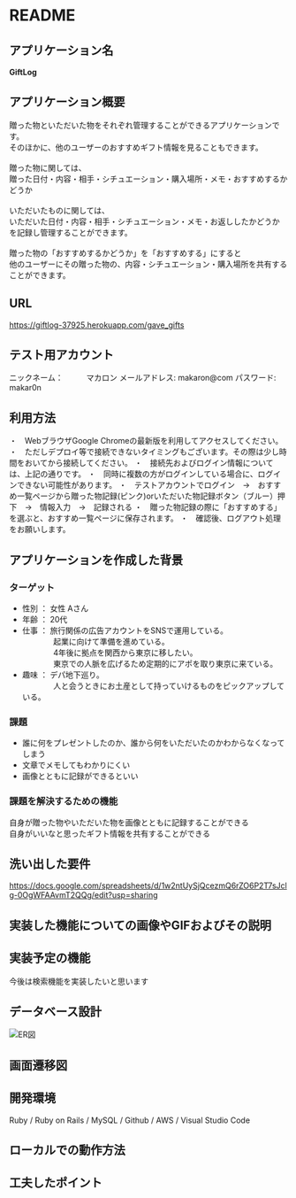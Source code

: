 # README

## アプリケーション名
**GiftLog**<br>

## アプリケーション概要
贈った物といただいた物をそれぞれ管理することができるアプリケーションです。<br>
そのほかに、他のユーザーのおすすめギフト情報を見ることもできます。<br>
<br>
贈った物に関しては、<br>
贈った日付・内容・相手・シチュエーション・購入場所・メモ・おすすめするかどうか<br><br>
いただいたものに関しては、<br>
いただいた日付・内容・相手・シチュエーション・メモ・お返ししたかどうか<br>
を記録し管理することができます。<br>
<br>
贈った物の「おすすめするかどうか」を「おすすめする」にすると<br>
他のユーザーにその贈った物の、内容・シチュエーション・購入場所を共有することができます。<br>

## URL
https://giftlog-37925.herokuapp.com/gave_gifts

## テスト用アカウント
ニックネーム：　　　マカロン
メールアドレス: makaron@com
パスワード: makar0n

## 利用方法
・　WebブラウザGoogle Chromeの最新版を利用してアクセスしてください。
・　ただしデプロイ等で接続できないタイミングもございます。その際は少し時間をおいてから接続してください。
・　接続先およびログイン情報については、上記の通りです。
・　同時に複数の方がログインしている場合に、ログインできない可能性があります。
・　テストアカウントでログイン　→　おすすめ一覧ページから贈った物記録(ピンク)orいただいた物記録ボタン（ブルー）押下　→　情報入力　→　記録される
・　贈った物記録の際に「おすすめする」を選ぶと、おすすめ一覧ページに保存されます。
・　確認後、ログアウト処理をお願いします。

## アプリケーションを作成した背景

### ターゲット
* 性別 ： 女性 Aさん <br>
* 年齢 ： 20代 <br>
* 仕事 ： 旅行関係の広告アカウントをSNSで運用している。<br>
&emsp;&emsp;&emsp;&emsp;起業に向けて準備を進めている。<br>
&emsp;&emsp;&emsp;&emsp;4年後に拠点を関西から東京に移したい。<br>
&emsp;&emsp;&emsp;&emsp;東京での人脈を広げるため定期的にアポを取り東京に来ている。<br>
* 趣味 ： デパ地下巡り。<br>
&emsp;&emsp;&emsp;&emsp;人と会うときにお土産として持っていけるものをピックアップしている。<br>

### 課題
* 誰に何をプレゼントしたのか、誰から何をいただいたのかわからなくなってしまう
* 文章でメモしてもわかりにくい
* 画像とともに記録ができるといい

### 課題を解決するための機能
自身が贈った物やいただいた物を画像とともに記録することができる<br>
自身がいいなと思ったギフト情報を共有することができる<br>

## 洗い出した要件
https://docs.google.com/spreadsheets/d/1w2ntUySjQcezmQ6rZO6P2T7sJclg-0OgWFAAvmT2QQg/edit?usp=sharing

## 実装した機能についての画像やGIFおよびその説明

## 実装予定の機能
今後は検索機能を実装したいと思います

## データベース設計
![ER図](https://i.gyazo.com/26cf383b16c203b71099f40145ecb088.png)

## 画面遷移図


## 開発環境
Ruby / Ruby on Rails / MySQL / Github / AWS / Visual Studio Code

## ローカルでの動作方法

## 工夫したポイント
